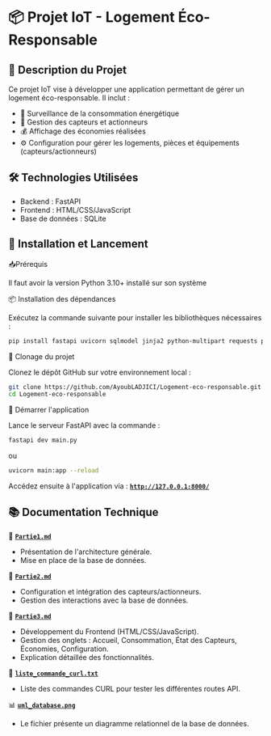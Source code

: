 # 📦 Projet IoT - Logement Éco-Responsable

## 📝 Description du Projet
Ce projet IoT vise à développer une application permettant de gérer un logement éco-responsable. Il inclut :

- 🔌 Surveillance de la consommation énergétique
- 📡 Gestion des capteurs et actionneurs
- 💰 Affichage des économies réalisées
- ⚙️ Configuration pour gérer les logements, pièces et équipements (capteurs/actionneurs)

## 🛠️ Technologies Utilisées
- Backend : FastAPI
- Frontend : HTML/CSS/JavaScript
- Base de données : SQLite

## 🚀 Installation et Lancement

📥Prérequis

Il faut avoir la version Python 3.10+ installé sur son système

📦 Installation des dépendances

Exécutez la commande suivante pour installer les bibliothèques nécessaires :
```bash 
pip install fastapi uvicorn sqlmodel jinja2 python-multipart requests pandas
```
📂 Clonage du projet

Clonez le dépôt GitHub sur votre environnement local :
```bash 
git clone https://github.com/AyoubLADJICI/Logement-eco-responsable.git
cd Logement-eco-responsable
```

🚀 Démarrer l'application 

Lance le serveur FastAPI avec la commande : 
```bash 
fastapi dev main.py
```
ou

```bash 
uvicorn main:app --reload
```

Accédez ensuite à l'application via : **[`http://127.0.0.1:8000/`](http://127.0.0.1:8000/)**

## 📚 Documentation Technique

📝 **[`Partie1.md`](https://github.com/AyoubLADJICI/Logement-eco-responsable/blob/main/Partie1.md)**
- Présentation de l'architecture générale.
- Mise en place de la base de données.
  
📝 **[`Partie2.md`](https://github.com/AyoubLADJICI/Logement-eco-responsable/blob/main/Partie2.md)**
- Configuration et intégration des capteurs/actionneurs.
- Gestion des interactions avec la base de données.
  
📝 **[`Partie3.md`](https://github.com/AyoubLADJICI/Logement-eco-responsable/blob/main/Partie3.md)**
- Développement du Frontend (HTML/CSS/JavaScript).
- Gestion des onglets : Accueil, Consommation, État des Capteurs, Économies, Configuration.
- Explication détaillée des fonctionnalités.
 
📝 **[`liste_commande_curl.txt`](https://github.com/AyoubLADJICI/Logement-eco-responsable/blob/main/liste_commande_curl.txt)**
- Liste des commandes CURL pour tester les différentes routes API.

📊 **[`uml_database.png`](https://github.com/AyoubLADJICI/Logement-eco-responsable/blob/main/uml_database.png)**
- Le fichier présente un diagramme relationnel de la base de données.






